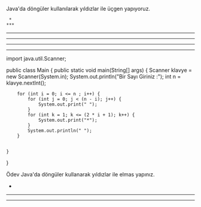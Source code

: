 Java'da döngüler kullanılarak yıldızlar ile üçgen yapıyoruz.

     * 
    *** 
   ***** 
  ******* 
 ********* 
***********
import java.util.Scanner;

public class Main {
public static void main(String[] args) {
Scanner klavye = new Scanner(System.in);
System.out.println("Bir Sayı Giriniz :");
int n = klavye.nextInt();

        for (int i = 0; i <= n ; i++) {
            for (int j = 0; j < (n - i); j++) {
                System.out.print(" ");
            }
            for (int k = 1; k <= (2 * i + 1); k++) {
                System.out.print("*");
            }
            System.out.println(" ");
        }


    }
}


Ödev
Java'da döngüler kullanarak yıldızlar ile elmas yapınız.

*
 *** ***** ******* *********
 ******* ***** *** *